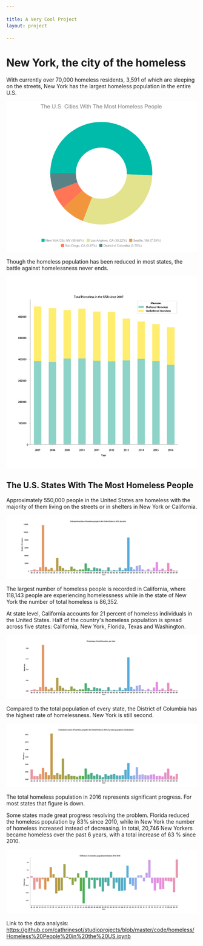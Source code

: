 ```yaml
---

title: A Very Cool Project
layout: project

---
```


# New York, the city of the homeless

With currently over 70,000 homeless residents, 3,591 of which are sleeping on the streets, New York has the largest homeless population in the entire U.S. 

![](chart.png)

Though the homeless population has been reduced in most states, the battle against homelessness never ends. 

![](total.png)

## The U.S. States With The Most Homeless People

Approximately 550,000 people in the United States are homeless with the majority of them living on the streets or in shelters in New York or California. 

![](no_pop.png)

The largest number of homeless people is recorded in California, where 118,143 people are experiencing homelessness while in the state of New York the number of total homeless is 86,352. 

At state level, California accounts for 21 percent of homeless individuals in the United States. Half of the country's homeless population is spread across five states: California, New York, Florida, Texas and Washington.

![](per_hom.png)

Compared to the total population of every state, the District of Columbia has the highest rate of homelessness. New York is still second.

![](pop_stand.png)

The total homeless population in 2016 represents significant progress. For most states that figure is down. 

Some states made great progress resolving the problem. Florida reduced the homeless population by 83% since 2010, while in New York 
the number of homeless increased instead of decreasing. In total, 20,746 New Yorkers became homeless over the past 6 years, with a total increase of 63 % since 2010.  

![](pop_stand2.png)

Link to the data analysis: https://github.com/cathrinesot/studioprojects/blob/master/code/homeless/Homeless%20People%20in%20the%20US.ipynb

